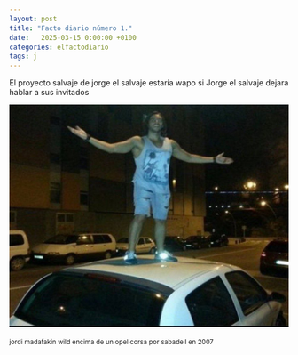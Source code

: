 ```yaml
---
layout: post
title: "Facto diario número 1."
date:   2025-03-15 0:00:00 +0100
categories: elfactodiario
tags: j
---
```


El proyecto salvaje de jorge el salvaje estaría wapo si Jorge el salvaje dejara hablar a sus invitados

![ff](/assets/jorge-salvaje-coche.jpeg)

<small>jordi madafakin wild encima de un opel corsa por sabadell en 2007</small>